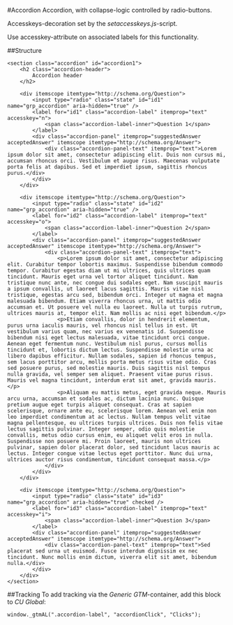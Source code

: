 #Accordion
Accordion, with collapse-logic controlled by radio-buttons.

Accesskeys-decoration set by the *setaccesskeys.js*-script.
 
Use accesskey-attribute on associated labels for this functionality.

##Structure

	<section class="accordion" id="accordion1">
		<h2	class="accordion-header">
			Accordion header
		</h2>
		
		<div itemscope itemtype="http://schema.org/Question">
			<input type="radio" class="state" id="id1" name="grp_accordion" aria-hidden="true" />
			<label for="id1" class="accordion-label" itemprop="text" accesskey="n">
				<span class="accordion-label-inner">Question 1</span>
			</label>
			<div class="accordion-panel" itemprop="suggestedAnswer acceptedAnswer" itemscope itemtype="http://schema.org/Answer">
				<div class="accordion-panel-text" itemprop="text">Lorem ipsum dolor sit amet, consectetur adipiscing elit. Duis non cursus mi, accumsan rhoncus orci. Vestibulum et augue risus. Maecenas vulputate porta felis at dapibus. Sed et imperdiet ipsum, sagittis rhoncus purus.</div>
			</div>
		</div>
	
		<div itemscope itemtype="http://schema.org/Question">
			<input type="radio" class="state" id="id2" name="grp_accordion" aria-hidden="true" />
			<label for="id2" class="accordion-label" itemprop="text" accesskey="o">
				<span class="accordion-label-inner">Question 2</span>
			</label>
			<div class="accordion-panel" itemprop="suggestedAnswer acceptedAnswer" itemscope itemtype="http://schema.org/Answer">
				<div class="accordion-panel-text" itemprop="text">
					<p>Lorem ipsum dolor sit amet, consectetur adipiscing elit. Curabitur tempor lobortis maximus. Suspendisse bibendum commodo tempor. Curabitur egestas diam ut mi ultrices, quis ultrices quam tincidunt. Mauris eget urna vel tortor aliquet tincidunt. Nam tristique nunc ante, nec congue dui sodales eget. Nam suscipit mauris a ipsum convallis, ut laoreet lacus sagittis. Mauris vitae nisl tristique, egestas arcu sed, bibendum orci. Integer ut magna et magna malesuada bibendum. Etiam viverra rhoncus urna, ut mattis odio accumsan et. Ut posuere vel nulla eu laoreet. Nulla ut turpis rutrum, ultrices mauris at, tempor elit. Nam mollis ac nisi eget bibendum.</p>
					<p>Etiam convallis, dolor in hendrerit elementum, purus urna iaculis mauris, vel rhoncus nisl tellus in est. Ut vestibulum varius quam, nec varius ex venenatis id. Suspendisse bibendum nisi eget lectus malesuada, vitae tincidunt orci congue. Aenean eget fermentum nunc. Vestibulum nisl purus, cursus mollis tincidunt et, lobortis dictum lectus. Suspendisse molestie urna ac libero dapibus efficitur. Nullam sodales, sapien id rhoncus tempus, sem lacus porttitor arcu, mollis porta metus risus vitae odio. Cras sed posuere purus, sed molestie mauris. Duis sagittis nisl tempus nulla gravida, vel semper sem aliquet. Praesent vitae purus risus. Mauris vel magna tincidunt, interdum erat sit amet, gravida mauris.</p>
					<p>Aliquam eu mattis metus, eget gravida neque. Mauris arcu urna, accumsan et sodales ac, dictum lacinia nunc. Quisque pretium augue eget turpis aliquet consequat. Cras at sapien scelerisque, ornare ante eu, scelerisque lorem. Aenean vel enim non leo imperdiet condimentum at ac lectus. Nullam tempus velit vitae magna pellentesque, eu ultrices turpis ultrices. Duis non felis vitae lectus sagittis pulvinar. Integer semper, odio quis molestie convallis, metus odio cursus enim, eu aliquet velit eros in nulla. Suspendisse non posuere mi. Proin laoreet, mauris non ultrices pulvinar, sapien dolor placerat dolor, sed tincidunt lacus mauris ac lectus. Integer congue vitae lectus eget porttitor. Nunc dui urna, ultrices auctor risus condimentum, tincidunt consequat massa.</p>
				</div>
			</div>
		</div>
	
		<div itemscope itemtype="http://schema.org/Question">
			<input type="radio" class="state" id="id3" name="grp_accordion" aria-hidden="true" checked />
			<label for="id3" class="accordion-label" itemprop="text" accesskey="i">
				<span class="accordion-label-inner">Question 3</span>
			</label>
			<div class="accordion-panel" itemprop="suggestedAnswer acceptedAnswer" itemscope itemtype="http://schema.org/Answer">
				<div class="accordion-panel-text" itemprop="text">Sed placerat sed urna ut euismod. Fusce interdum dignissim ex nec tincidunt. Nunc mollis enim dictum, viverra elit sit amet, bibendum nulla.</div>
			</div>
		</div>
	</section>


##Tracking
To add tracking via the *Generic GTM*-container, add this block to *CU Global*:

	window._gtmAL(".accordion-label", "accordionClick", "Clicks");